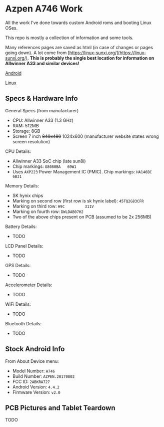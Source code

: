 # Azpen A746 Work

All the work I've done towards custom Android roms and booting Linux OSes.

This repo is mostly a collection of information and some tools.

Many references pages are saved as html (in case of changes or pages going down). A lot come from [https://linux-sunxi.org/](https://linux-sunxi.org/). **This is probably the single best location for information on Allwinner A33 and similar devices!**


[Android](Android/README.md)

[Linux](Linux/README.md)


## Specs & Hardware Info

General Specs (from manufacturer)
- CPU: Allwinner A33 (1.3 GHz)
- RAM: 512MB
- Storage: 8GB
- Screen 7 inch ~~840x480~~ 1024x600 (manufacturer website states wrong screen resolution)


CPU Details:
- Allwinner A33 SoC chip (late sun8i)
- Chip markings: `G8080BA   69W1`
- Uses `AXP223` Power Management IC (PMIC). Chip markings: `HA146BC       6B31`

Memory Details:
- SK hynix chips
- Marking on second row (first row is sk hynix label): `45TQ2G83CFR`
- Marking on third row: `H9C         311V`
- Marking on fourth row: `DWLDAB07H2`
- Two of the above chips present on PCB (assumed to be 2x 256MB)

Battery Details:
- TODO

LCD Panel Details:
- TODO

GPS Details:
- TODO

Accelerometer Details:
- TODO

WiFi Details:
- TODO

Bluetooth Details:
- TODO


## Stock Android Info

From About Device menu:
- Model Number: `A746`
- Build Number: `AZPEN.20170802`
- FCC ID: `2ABKRA727`
- Android Version: `4.4.2`
- Firmware Version: `v2.0`


## PCB Pictures and Tablet Teardown

TODO
